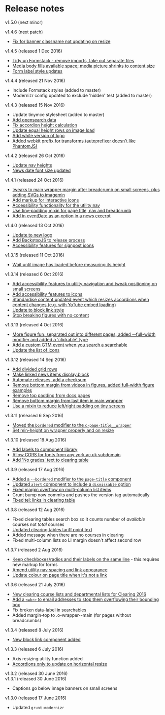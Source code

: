 # Release notes

v1.5.0 (next minor)

v1.4.6 (next patch)
* [Fix for banner classname not updating on resize](../../tree/fix/figure)

v1.4.5 (released 1 Dec 2016)
* [Tidy up Formstack - remove imports, take out separate files](../../tree/fix/formstack)
* [Media body fills available space; media picture shrinks to content size](../../tree/component/key-fact)
* [Form label style updates](../../tree/component/forms)

v1.4.4 (released 21 Nov 2016)
* Include Formstack styles (added to master)
* Modernizr config updated to exclude 'hidden' test (added to master)

v1.4.3 (released 15 Nov 2016)
* Update tinymce stylesheet (added to master)
* [Add opensearch data](../../tree/feature/opensearch)
* [Fix accordion height calculation](../../tree/fix/accordions)
* [Update equal height rows on image load](../../tree/fix/equal-height-rows)
* [Add white version of logo](../../tree/update/logo)
* [Added webkit prefix for transforms (autoprefixer doesn't like PhantomJS)](../../tree/feature/postcss)

v1.4.2 (released 26 Oct 2016)
* [Update nav heights](../../tree/fix/nav-padding)
* [News date font size updated](../../tree/fix/component/news)

v1.4.1 (released 24 Oct 2016)
* [tweaks to main wrapper margin after breadcrumb on small screens, plus adding SVGs to imagemin](../../tree/master)
* [Add markup for interactive icons](../../tree/component/icons)
* [Accessibility functionality for the utility nav](../../tree/component/utility-nav)
* [Use tiny-padding mixin for page title, nav and breadcrumb](../../tree/fix/padding)
* [Add in eventDate as an option in a news excerpt](../../tree/component/news)

v1.4.0 (released 13 Oct 2016)
* [Update to new logo](../../tree/update/logo)
* [Add BackstopJS to release process](../../tree/feature/backstop)
* [Accessibility features for signpost icons](../../tree/component/signpost)

v1.3.15 (released 11 Oct 2016)
* [Wait until image has loaded before measuring its height](../../tree/component/figure)

v1.3.14 (released 6 Oct 2016)
* [Add accessibility features to utility navigation and tweak positioning on small screens](../../tree/component/utility-nav)
* [Add accessibility features to icons](../../tree/component/icons)
* [Standardise content.updated event which resizes accordions when content changes (e.g. with YoTube embed loading)](../../tree/fix/accordions)
* [Update to block link style](../../tree/component/block-link)
* [Stop breaking figures with no content](../../tree/component/figure)

v1.3.13 (released 4 Oct 2016)
* [More figure fun, separated out into different pages, added --full-width modifier and added a 'clickable' type](../../tree/component/figure)
* [Add a custom GTM event when you search a searchable](../../tree/module/searchables)
* [Update the list of icons](../../tree/update/font-awesome)

v1.3.12 (released 14 Sep 2016)
* [Add divided grid rows](../../tree/component/bordered-grid)
* [Make linked news items display:block](../../tree/component/news)
* [Automate releases, add a checksum](../../tree/feature/release-process)
* [Remove bottom margin from videos in figures, added full-width figure examples](../../tree/component/figure)
* [Remove top padding from docs pages](../../tree/fix/docs)
* [Remove bottom margin from last item in main wrapper](../../tree/fix/footer-margin)
* [Use a mixin to reduce left/right padding on tiny screens](../../tree/fix/padding)

v1.3.11 (released 6 Sep 2016)
* [Moved the `bordered` modifier to the `c-page-title__wrapper`](../../tree/component/page-title)
* [Set min-height on wrapper properly and on resize](../../tree/module/wrapper-height)

v1.3.10 (released 18 Aug 2016)
* [Add labels to component library](../../tree/component/label)
* [Allow CORS for fonts from any york.ac.uk subdomain](../../tree/fix/icon-fonts)
* [Add 'No grades' text to clearing table](../../tree/module/clearing-tables)

v1.3.9 (released 17 Aug 2016)
* [Added a `--bordered` modifier to the `page-title` component](../../tree/component/page-title)
* [Updated `alert` component to include a `dismissable` option](../../tree/component/alert)
* [Fixed margin overflow on multi-column list items](../../tree/fix/multi-column)
* Grunt bump now commits and pushes the version tag automatically
* [Fixed tel: links in clearing table](../../tree/module/clearing-tables)

v1.3.8 (released 12 Aug 2016)
* Fixed clearing tables search box so it counts number of _available_ courses not _total_ courses
* [Updated clearing tables tariff point text](../../tree/module/clearing-tables)
* Added message when there are no courses in clearing
* Fixed multi-column lists so LI margin doesn't affect second row

v1.3.7 (released 2 Aug 2016)
* [Keep checkboxes/radios and their labels on the same line](../../tree/component/forms) - this requires new markup for forms
* [Amend utility nav spacing and link appearance](../../tree/component/utility-nav)
* [Update colour on page title when it's not a link](../../tree/fix/page-title)

v1.3.6 (released 21 July 2016)
* [New clearing course lists and departmental lists for Clearing 2016](../../tree/module/clearing-tables)
* [Add a `<wbr>` to email addresses to stop them overflowing their bounding box](../../tree/fix/long-email-addresses)
* Fix broken data-label in searchables
* Added margin-top to .o-wrapper--main (for pages without breadcrumbs)

v1.3.4 (released 8 July 2016)
* [New block link component added](../../tree/component/block-link)

v1.3.3 (released 6 July 2016)
* Axis resizing utility function added
* [Accordions only to update on horizontal resize](../../tree/module/accordion)

v1.3.2 (released 30 June 2016)<br>
v1.3.1 (released 30 June 2016)
* Captions go below image banners on small screens

v1.3.0 (released 17 June 2016)
* Updated `grunt-modernizr`
